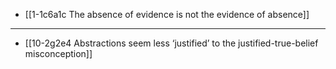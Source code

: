 - [[1-1c6a1c The absence of evidence is not the evidence of absence]]
---
- [[10-2g2e4 Abstractions seem less ‘justified’ to the justified-true-belief misconception]]
